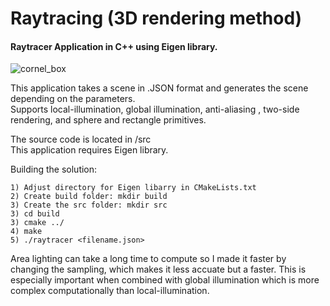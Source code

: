 # Raytracing (3D rendering method)
#### Raytracer Application in C++ using Eigen library. 

![cornel_box](https://github.com/user-attachments/assets/6a9eadff-4943-401f-b0d9-a7c342a33fb7)

This application takes a scene in .JSON format and 
generates the scene depending on the parameters.\
Supports local-illumination, global illumination, anti-aliasing , two-side rendering, and sphere and rectangle primitives.

The source code is located in /src\
This application requires Eigen library.

Building the solution:

    1) Adjust directory for Eigen libarry in CMakeLists.txt 
    2) Create build folder: mkdir build
    3) Create the src folder: mkdir src
    3) cd build
    3) cmake ../
    4) make
    5) ./raytracer <filename.json>

Area lighting can take a long time to compute so I made it faster by changing the 
sampling, which makes it less accuate but a faster. This is especially important 
when combined with global illumination which is more complex computationally
than local-illumination.
